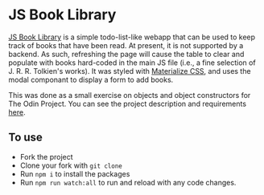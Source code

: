 # JS Book Library
[JS Book Library](http://www.leosoaivan.com/js-book-library/) is a simple todo-list-like webapp that can be used to keep track of books that have been read. At present, it is not supported by a backend. As such, refreshing the page will cause the table to clear and populate with books hard-coded in the main JS file (i.e., a fine selection of J. R. R. Tolkien's works). It was styled with [Materialize CSS](https://materializecss.com/), and uses the modal componant to display a form to add books.

This was done as a small exercise on objects and object constructors for The Odin Project. You can see the project description and requirements [here](https://www.theodinproject.com/courses/javascript/lessons/objects-and-object-constructors).

## To use
* Fork the project
* Clone your fork with `git clone`
* Run `npm i` to install the packages
* Run `npm run watch:all` to run and reload with any code changes.
